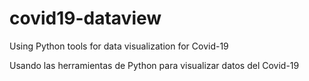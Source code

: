 # covid19-dataview
Using Python tools for data visualization for Covid-19 

Usando las herramientas de Python para visualizar datos del Covid-19

